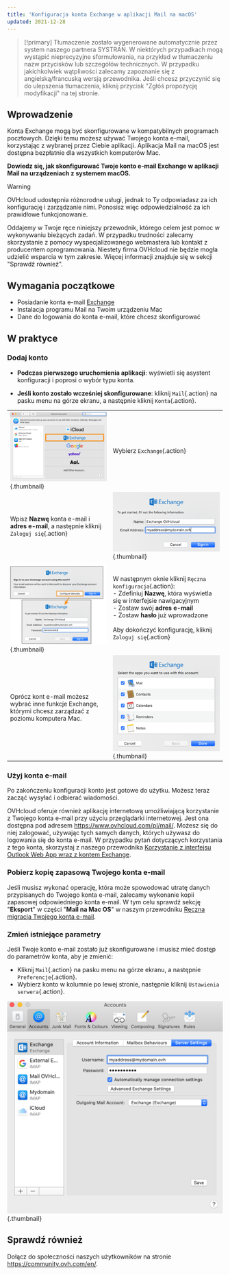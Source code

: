 ```yaml
---
title: 'Konfiguracja konta Exchange w aplikacji Mail na macOS'
updated: 2021-12-28
---
```



> [!primary]
> Tłumaczenie zostało wygenerowane automatycznie przez system naszego partnera SYSTRAN. W niektórych przypadkach mogą wystąpić nieprecyzyjne sformułowania, na przykład w tłumaczeniu nazw przycisków lub szczegółów technicznych. W przypadku jakichkolwiek wątpliwości zalecamy zapoznanie się z angielską/francuską wersją przewodnika. Jeśli chcesz przyczynić się do ulepszenia tłumaczenia, kliknij przycisk "Zgłóś propozycję modyfikacji" na tej stronie.
>

## Wprowadzenie

Konta Exchange mogą być skonfigurowane w  kompatybilnych programach pocztowych.  Dzięki temu możesz używać Twojego konta e-mail, korzystając z wybranej przez Ciebie aplikacji. Aplikacja Mail na macOS jest dostępna bezpłatnie dla wszystkich komputerów Mac.

**Dowiedz się, jak skonfigurować Twoje konto e-mail Exchange w aplikacji Mail na urządzeniach z systemem macOS.**

> [!warning]
>
> OVHcloud udostępnia różnorodne usługi, jednak to Ty odpowiadasz za ich konfigurację i zarządzanie nimi. Ponosisz więc odpowiedzialność za ich prawidłowe funkcjonowanie.
> 
> Oddajemy w Twoje ręce niniejszy przewodnik, którego celem jest pomoc w wykonywaniu bieżących zadań. W przypadku trudności zalecamy skorzystanie z pomocy wyspecjalizowanego webmastera lub kontakt z producentem oprogramowania. Niestety firma OVHcloud nie będzie mogła udzielić wsparcia w tym zakresie. Więcej informacji znajduje się w sekcji "Sprawdź również".
> 

## Wymagania początkowe

- Posiadanie konta e-mail [Exchange](https://www.ovhcloud.com/pl/emails/hosted-exchange/)
- Instalacja programu Mail na Twoim urządzeniu Mac
- Dane do logowania do konta e-mail, które chcesz skonfigurować
 
## W praktyce

### Dodaj konto

- **Podczas pierwszego uruchomienia aplikacji**: wyświetli się asystent konfiguracji i poprosi o wybór typu konta.

- **Jeśli konto zostało wcześniej skonfigurowane**: kliknij `Mail`{.action} na pasku menu na górze ekranu, a następnie kliknij `Konta`{.action}.

| | |
|---|---|
|![mailmac](images/mail-mac-exchange01.png){.thumbnail}|Wybierz `Exchange`{.action}|
|Wpisz **Nazwę** konta e-mail i **adres e-mail**, a następnie kliknij `Zaloguj się`{.action}|![mailmac](images/mail-mac-exchange02.png){.thumbnail}|
|![mailmac](images/mail-mac-exchange03.png){.thumbnail}|W następnym oknie kliknij `Ręczna konfiguracja`{.action}: <br>- Zdefiniuj **Nazwę**, która wyświetla się w interfejsie nawigacyjnym <br>- Zostaw swój **adres e-mail**<br>- Zostaw **hasło** już wprowadzone <br><br>Aby dokończyć konfigurację, kliknij `Zaloguj się`{.action}|
|Oprócz kont e-mail możesz wybrać inne funkcje Exchange, którymi chcesz zarządzać z poziomu komputera Mac.|![mailmac](images/mail-mac-exchange04.png){.thumbnail}|

### Użyj konta e-mail

Po zakończeniu konfiguracji konto jest gotowe do użytku. Możesz teraz zacząć wysyłać i odbierać wiadomości.

OVHcloud oferuje również aplikację internetową umożliwiającą korzystanie z Twojego konta e-mail przy użyciu przeglądarki internetowej. Jest ona dostępna pod adresem <https://www.ovhcloud.com/pl/mail/>. Możesz się do niej zalogować, używając tych samych danych, których używasz do logowania się do konta e-mail. W przypadku pytań dotyczących korzystania z tego konta, skorzystaj z naszego przewodnika [Korzystanie z interfejsu Outlook Web App wraz z kontem Exchange](/pages/web_cloud/email_and_collaborative_solutions/using_the_outlook_web_app_webmail/email_owa).

### Pobierz kopię zapasową Twojego konta e-mail

Jeśli musisz wykonać operację, która może spowodować utratę danych przypisanych do Twojego konta e-mail, zalecamy wykonanie kopii zapasowej odpowiedniego konta e-mail. W tym celu sprawdź sekcję "**Eksport**" w części "**Mail na Mac OS**" w naszym przewodniku [Ręczna migracja Twojego konta e-mail](/pages/web_cloud/email_and_collaborative_solutions/migrating/manual_email_migration#eksport).

### Zmień istniejące parametry

Jeśli Twoje konto e-mail zostało już skonfigurowane i musisz mieć dostęp do parametrów konta, aby je zmienić:

- Kliknij `Mail`{.action} na pasku menu na górze ekranu, a następnie `Preferencje`{.action}.
- Wybierz konto w kolumnie po lewej stronie, następnie kliknij `Ustawienia serwera`{.action}.

![mailmac](images/mail-mac-exchange05.png){.thumbnail}

## Sprawdź również
 
Dołącz do społeczności naszych użytkowników na stronie <https://community.ovh.com/en/>.
